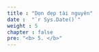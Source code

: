 ```yaml
---
title : "Dọn dẹp tài nguyên"
date :  "`r Sys.Date()`" 
weight : 5
chapter : false
pre: "<b> 5. </b>"
---
```

